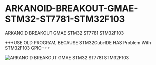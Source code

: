 # ARKANOID-BREAKOUT-GMAE-STM32-ST7781-STM32F103
ARKANOID BREAKOUT GMAE STM32 ST7781 STM32F103


+++USE OLD PROGRAM, BECAUSE STM32CubeIDE HAS Problem With STM32F103 GPIO+++

![ARKANOID BREAKOUT GMAE STM32 ST7781 STM32F103](https://github.com/offpic/ARKANOID-BREAKOUT-GMAE-STM32-ST7781-STM32F103/assets/31142397/ac2880a1-aada-4813-b71a-6011245d5a24)
